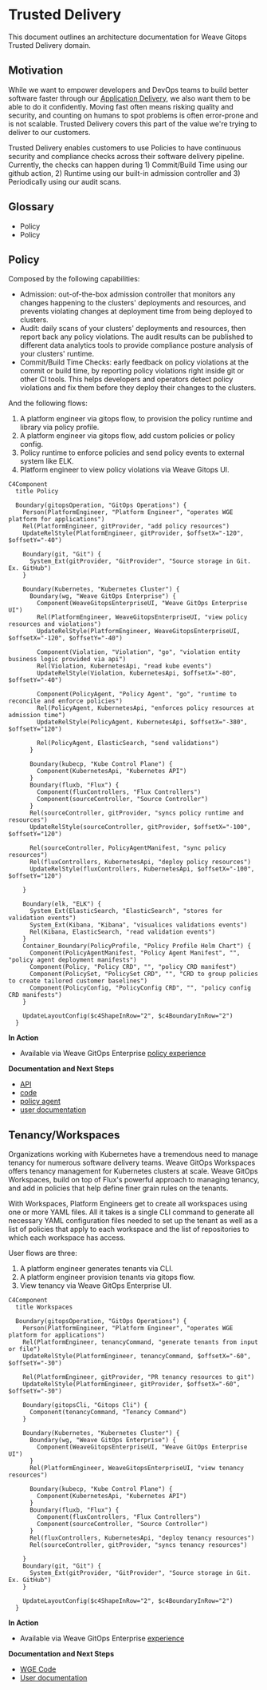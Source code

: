 # Trusted Delivery 
This document outlines an architecture documentation for Weave Gitops Trusted Delivery domain.

## Motivation

While we want to empower developers and DevOps teams to build better software faster through our [Application Delivery](./application-delivery.md#motivation), 
we also want them to be able to do it confidently. Moving fast often means risking quality and security, and counting on humans to spot problems is often error-prone and is not scalable. 
Trusted Delivery covers this part of the value we're trying to deliver to our customers.

Trusted Delivery enables customers to use Policies to have continuous security and compliance checks across their software delivery pipeline. 
Currently, the checks can happen during 1) Commit/Build Time using our github action, 2) Runtime using our built-in admission controller 
and 3) Periodically using our audit scans.

## Glossary

- Policy
- Policy 

## Policy

Composed by the following capabilities:

- Admission: out-of-the-box admission controller that monitors any changes happening to the clusters' deployments and resources, 
  and prevents violating changes at deployment time from being deployed to clusters.
- Audit: daily scans of your clusters' deployments and resources, then report back any policy violations. 
  The audit results can be published to different data analytics tools to provide compliance posture analysis of your clusters' runtime.
- Commit/Build Time Checks: early feedback on policy violations at the commit or build time, by reporting policy violations right inside git or other CI tools. 
  This helps developers and operators detect policy violations and fix them before they deploy their changes to the clusters.

And the following flows:
1. A platform engineer via gitops flow, to provision the policy runtime and library via policy profile.
2. A platform engineer via gitops flow, add custom policies or policy config.
3. Policy runtime to enforce policies and send policy events to external system like ELK.
4. Platform engineer to view policy violations via Weave Gitops UI. 

```mermaid
C4Component
  title Policy

  Boundary(gitopsOperation, "GitOps Operations") {
    Person(PlatformEngineer, "Platform Engineer", "operates WGE platform for applications")
    Rel(PlatformEngineer, gitProvider, "add policy resources")
    UpdateRelStyle(PlatformEngineer, gitProvider, $offsetX="-120", $offsetY="-40")

    Boundary(git, "Git") {
      System_Ext(gitProvider, "GitProvider", "Source storage in Git. Ex. GitHub")
    }
    
    Boundary(Kubernetes, "Kubernetes Cluster") {
      Boundary(wg, "Weave GitOps Enterprise") {
        Component(WeaveGitopsEnterpriseUI, "Weave GitOps Enterprise UI")
        Rel(PlatformEngineer, WeaveGitopsEnterpriseUI, "view policy resources and violations")
        UpdateRelStyle(PlatformEngineer, WeaveGitopsEnterpriseUI, $offsetX="-120", $offsetY="-40")

        Component(Violation, "Violation", "go", "violation entity business logic provided via api")
        Rel(Violation, KubernetesApi, "read kube events")
        UpdateRelStyle(Violation, KubernetesApi, $offsetX="-80", $offsetY="-40")

        Component(PolicyAgent, "Policy Agent", "go", "runtime to reconcile and enforce policies")
        Rel(PolicyAgent, KubernetesApi, "enforces policy resources at admission time")
        UpdateRelStyle(PolicyAgent, KubernetesApi, $offsetX="-380", $offsetY="120")

        Rel(PolicyAgent, ElasticSearch, "send validations")
      }
      
      Boundary(kubecp, "Kube Control Plane") {
        Component(KubernetesApi, "Kubernetes API")
      }
      Boundary(fluxb, "Flux") {
        Component(fluxControllers, "Flux Controllers")
        Component(sourceController, "Source Controller")
      }
      Rel(sourceController, gitProvider, "syncs policy runtime and resources")
      UpdateRelStyle(sourceController, gitProvider, $offsetX="-100", $offsetY="120")

      Rel(sourceController, PolicyAgentManifest, "sync policy resources")
      Rel(fluxControllers, KubernetesApi, "deploy policy resources")
      UpdateRelStyle(fluxControllers, KubernetesApi, $offsetX="-100", $offsetY="120")

    }
    
    Boundary(elk, "ELK") {
      System_Ext(ElasticSearch, "ElasticSearch", "stores for validation events")
      System_Ext(Kibana, "Kibana", "visualices validations events")
      Rel(Kibana, ElasticSearch, "read validation events")
    }
    Container_Boundary(PolicyProfile, "Policy Profile Helm Chart") {
      Component(PolicyAgentManifest, "Policy Agent Manifest", "", "policy agent deployment manifests")
      Component(Policy, "Policy CRD", "", "policy CRD manifest")
      Component(PolicySet, "PolicySet CRD", "", "CRD to group policies to create tailored customer baselines")
      Component(PolicyConfig, "PolicyConfig CRD", "", "policy config CRD manifests")
    }

    UpdateLayoutConfig($c4ShapeInRow="2", $c4BoundaryInRow="2")
  }
```

**In Action**
- Available via Weave GitOps Enterprise [policy experience](https://demo-01.wge.dev.weave.works/policies)

**Documentation and Next Steps**
- [API](https://github.com/weaveworks/weave-gitops-enterprise/blob/main/cmd/clusters-service/api/cluster_services.proto)
- [code](https://github.com/weaveworks/weave-gitops-enterprise/blob/main/cmd/clusters-service/pkg/server/policies.go)
- [policy agent](https://github.com/weaveworks/policy-agent)
- [user documentation](https://docs.gitops.weave.works/docs/policy/intro/)

## Tenancy/Workspaces

Organizations working with Kubernetes have a tremendous need to manage tenancy for numerous software delivery teams. 
Weave GitOps Workspaces offers tenancy management for Kubernetes clusters at scale. 
Weave GitOps Workspaces, build on top of Flux's powerful approach to managing tenancy, 
and add in policies that help define finer grain rules on the tenants.

With Workspaces, Platform Engineers get to create all workspaces using one or more YAML files. 
All it takes is a single CLI command to generate all necessary YAML configuration files needed to set up the tenant as well as a list of policies that apply to each workspace and the list of repositories to which each workspace has access.

User flows are three:
   1. A platform engineer generates tenants via CLI. 
   2. A platform engineer provision tenants via gitops flow.
   3. View tenancy via Weave GitOps Enterprise UI.

```mermaid
C4Component
  title Workspaces

  Boundary(gitopsOperation, "GitOps Operations") {
    Person(PlatformEngineer, "Platform Engineer", "operates WGE platform for applications")
    Rel(PlatformEngineer, tenancyCommand, "generate tenants from input or file")
    UpdateRelStyle(PlatformEngineer, tenancyCommand, $offsetX="-60", $offsetY="-30")

    Rel(PlatformEngineer, gitProvider, "PR tenancy resources to git")
    UpdateRelStyle(PlatformEngineer, gitProvider, $offsetX="-60", $offsetY="-30")

    Boundary(gitopsCli, "Gitops Cli") {
      Component(tenancyCommand, "Tenancy Command")
    }

    Boundary(Kubernetes, "Kubernetes Cluster") {
      Boundary(wg, "Weave GitOps Enterprise") {
        Component(WeaveGitopsEnterpriseUI, "Weave GitOps Enterprise UI")
      }
      Rel(PlatformEngineer, WeaveGitopsEnterpriseUI, "view tenancy resources")

      Boundary(kubecp, "Kube Control Plane") {
        Component(KubernetesApi, "Kubernetes API")
      }
      Boundary(fluxb, "Flux") {
        Component(fluxControllers, "Flux Controllers")
        Component(sourceController, "Source Controller")
      }
      Rel(fluxControllers, KubernetesApi, "deploy tenancy resources")
      Rel(sourceController, gitProvider, "syncs tenancy resources")

    }
    Boundary(git, "Git") {
      System_Ext(gitProvider, "GitProvider", "Source storage in Git. Ex. GitHub")
    }

    UpdateLayoutConfig($c4ShapeInRow="2", $c4BoundaryInRow="2")
  }
```

**In Action**
- Available via Weave GitOps Enterprise [experience](https://demo-01.wge.dev.weave.works/workspaces)

**Documentation and Next Steps**
- [WGE Code](https://github.com/weaveworks/weave-gitops-enterprise/tree/main/cmd/gitops/app/create/tenants)
- [User documentation](https://docs.gitops.weave.works/docs/workspaces/intro/)